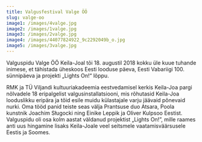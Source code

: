 ```yaml
---
title: Valgusfestival Valge ÖÖ
slug: valge-oo
image1: /images/4valge.jpg
image2: /images/1valge.jpg
image3: /images/2valge.jpg
image4: /images/44077824922_9c2292049b_o.jpg
image5: /images/3valge.jpg
---
```

Valguspidu Valge ÖÖ Keila-Joal tõi 18. augustil 2018 kokku üle kuue tuhande inimese, et tähistada üheskoos Eesti looduse päeva, Eesti Vabariigi 100. sünnipäeva ja projekti „Lights On!“ lõppu. 

RMK ja TÜ Viljandi kultuuriakadeemia eestvedamisel kerkis Keila-Joa pargi nõlvadele 18 eripalgelist valgusinstallatsiooni, mis rõhutasid Keila-Joa looduslikku eripära ja tõid esile muidu külastajale varju jäävaid põnevaid nurki. Oma tööd panid teiste seas välja Prantsuse duo Atsara, Poola kunstnik Joachim Sługocki ning Einike Leppik ja Oliver Kulpsoo Eestist. Valguspidu oli osa kolm aastat väldanud projektist „Lights On!”, mille raames anti uus hingamine lisaks Keila-Joale veel seitsmele vaatamisväärsusele Eestis ja Soomes.
